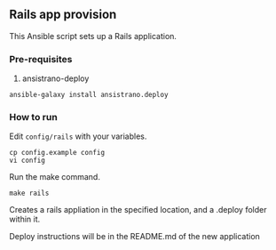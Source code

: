 
## Rails app provision

This Ansible script sets up a Rails application.

### Pre-requisites

1. ansistrano-deploy

```
ansible-galaxy install ansistrano.deploy
```

### How to run

Edit `config/rails` with your variables.

```
cp config.example config
vi config
```

Run the make command.

```
make rails
```

Creates a rails appliation in the specified location, and a .deploy folder within it. 

Deploy instructions will be in the README.md of the new application
